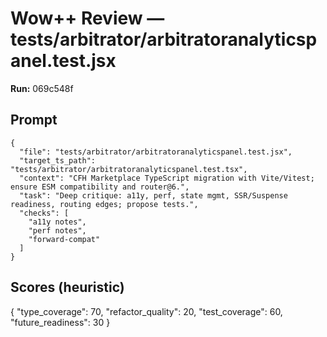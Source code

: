 # Wow++ Review — tests/arbitrator/arbitratoranalyticspanel.test.jsx

**Run:** 069c548f

## Prompt

```
{
  "file": "tests/arbitrator/arbitratoranalyticspanel.test.jsx",
  "target_ts_path": "tests/arbitrator/arbitratoranalyticspanel.test.tsx",
  "context": "CFH Marketplace TypeScript migration with Vite/Vitest; ensure ESM compatibility and router@6.",
  "task": "Deep critique: a11y, perf, state mgmt, SSR/Suspense readiness, routing edges; propose tests.",
  "checks": [
    "a11y notes",
    "perf notes",
    "forward-compat"
  ]
}
```

## Scores (heuristic)

{
  "type_coverage": 70,
  "refactor_quality": 20,
  "test_coverage": 60,
  "future_readiness": 30
}
